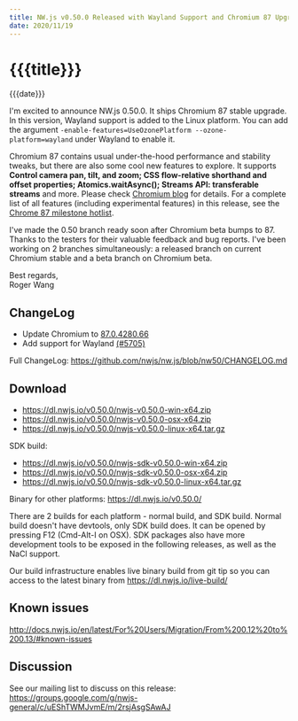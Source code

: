 ```yaml
---
title: NW.js v0.50.0 Released with Wayland Support and Chromium 87 Upgrade
date: 2020/11/19
---
```

# {{{title}}}
{{{date}}}

I'm excited to announce NW.js 0.50.0. It ships Chromium 87 stable upgrade. In this version, Wayland support is added to the Linux platform. You can add the argument `-enable-features=UseOzonePlatform --ozone-platform=wayland` under Wayland to enable it.

Chromium 87 contains usual under-the-hood performance and stability tweaks, but there are also some cool new features to explore. It supports **Control camera pan, tilt, and zoom; CSS flow-relative shorthand and offset properties; Atomics.waitAsync(); Streams API: transferable streams** and more. Please check [Chromium blog](https://blog.chromium.org/2020/10/chrome-87-beta-webauthn-in-devtools.html) for details. For a complete list of all features (including experimental features) in this release, see the [Chrome 87 milestone hotlist](https://www.chromestatus.com/features#milestone=87).

I've made the 0.50 branch ready soon after Chromium beta bumps to 87. Thanks to the testers for their valuable feedback and bug reports. I've been working on 2 branches simultaneously: a released branch on current Chromium stable and a beta branch on Chromium beta.

Best regards,  
Roger Wang

## ChangeLog

- Update Chromium to [87.0.4280.66](https://chromereleases.googleblog.com/2020/11/stable-channel-update-for-desktop_17.html)
- Add support for Wayland [(#5705)](https://github.com/nwjs/nw.js/issues/5705)

Full ChangeLog: https://github.com/nwjs/nw.js/blob/nw50/CHANGELOG.md

## Download 

* https://dl.nwjs.io/v0.50.0/nwjs-v0.50.0-win-x64.zip 
* https://dl.nwjs.io/v0.50.0/nwjs-v0.50.0-osx-x64.zip 
* https://dl.nwjs.io/v0.50.0/nwjs-v0.50.0-linux-x64.tar.gz 

SDK build: 
* https://dl.nwjs.io/v0.50.0/nwjs-sdk-v0.50.0-win-x64.zip 
* https://dl.nwjs.io/v0.50.0/nwjs-sdk-v0.50.0-osx-x64.zip 
* https://dl.nwjs.io/v0.50.0/nwjs-sdk-v0.50.0-linux-x64.tar.gz 

Binary for other platforms: https://dl.nwjs.io/v0.50.0/ 

There are 2 builds for each platform - normal build, and SDK build. Normal build doesn't have devtools, only SDK build does. lt can be opened by pressing F12 (Cmd-Alt-I on OSX). SDK packages also have more development tools to be exposed in the following releases, as well as the NaCl support.

Our build infrastructure enables live binary build from git tip so you can access to the latest binary from https://dl.nwjs.io/live-build/ 

## Known issues 

http://docs.nwjs.io/en/latest/For%20Users/Migration/From%200.12%20to%200.13/#known-issues

## Discussion

See our mailing list to discuss on this release: https://groups.google.com/g/nwjs-general/c/uEShTWMJvmE/m/2rsjAsgSAwAJ
